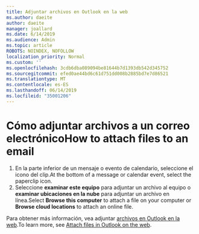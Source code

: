 ```yaml
---
title: Adjuntar archivos en Outlook en la web
ms.author: daeite
author: daeite
manager: joallard
ms.date: 6/14/2019
ms.audience: Admin
ms.topic: article
ROBOTS: NOINDEX, NOFOLLOW
localization_priority: Normal
ms.custom: ''
ms.openlocfilehash: 3cdb6dba089094be81644b7d1393db542d345752
ms.sourcegitcommit: efed0ae44bd6c61d751dd008b2885bd7e7d86521
ms.translationtype: MT
ms.contentlocale: es-ES
ms.lasthandoff: 06/14/2019
ms.locfileid: "35001206"
---
```

# <a name="how-to-attach-files-to-an-email"></a><span data-ttu-id="ab310-102">Cómo adjuntar archivos a un correo electrónico</span><span class="sxs-lookup"><span data-stu-id="ab310-102">How to attach files to an email</span></span>

1. <span data-ttu-id="ab310-103">En la parte inferior de un mensaje o evento de calendario, seleccione el icono del clip.</span><span class="sxs-lookup"><span data-stu-id="ab310-103">At the bottom of a message or calendar event, select the paperclip icon.</span></span>
1. <span data-ttu-id="ab310-104">Seleccione **examinar este equipo** para adjuntar un archivo al equipo o **examinar ubicaciones en la nube** para adjuntar un archivo en línea.</span><span class="sxs-lookup"><span data-stu-id="ab310-104">Select **Browse this computer** to attach a file on your computer or **Browse cloud locations** to attach an online file.</span></span>

<span data-ttu-id="ab310-105">Para obtener más información, vea adjuntar [archivos en Outlook en la web](https://support.office.com/article/48b8dca1-7a76-43ce-97d1-e1cf73893f55).</span><span class="sxs-lookup"><span data-stu-id="ab310-105">To learn more, see [Attach files in Outlook on the web](https://support.office.com/article/48b8dca1-7a76-43ce-97d1-e1cf73893f55).</span></span>